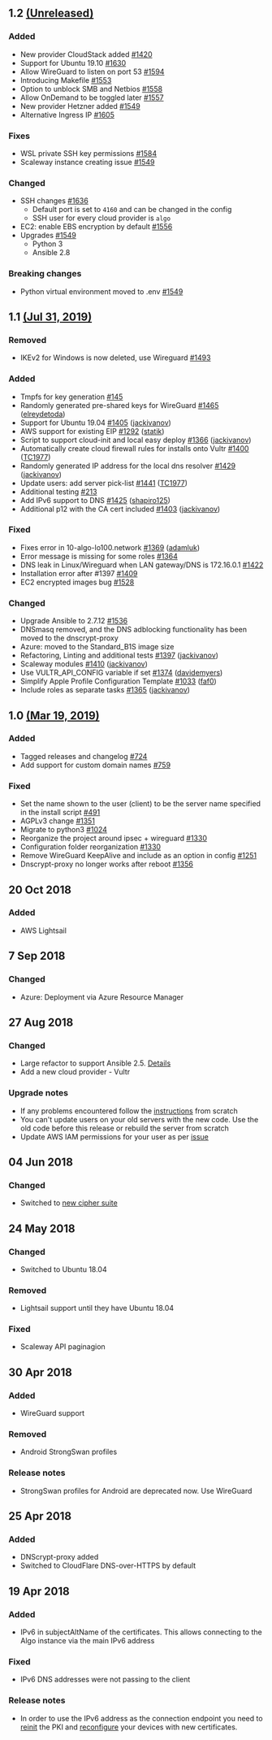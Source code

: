 ## 1.2 [(Unreleased)](https://github.com/trailofbits/algo/tree/HEAD)

### Added
- New provider CloudStack added [\#1420](https://github.com/trailofbits/algo/pull/1420)
- Support for Ubuntu 19.10 [\#1630](https://github.com/trailofbits/algo/pull/1630)
- Allow WireGuard to listen on port 53 [\#1594](https://github.com/trailofbits/algo/pull/1594)
- Introducing Makefile [\#1553](https://github.com/trailofbits/algo/pull/1553)
- Option to unblock SMB and Netbios [\#1558](https://github.com/trailofbits/algo/pull/1558)
- Allow OnDemand to be toggled later [\#1557](https://github.com/trailofbits/algo/pull/1557)
- New provider Hetzner added [\#1549](https://github.com/trailofbits/algo/pull/1549)
- Alternative Ingress IP [\#1605](https://github.com/trailofbits/algo/pull/1605)

### Fixes
- WSL private SSH key permissions [\#1584](https://github.com/trailofbits/algo/pull/1584)
- Scaleway instance creating issue [\#1549](https://github.com/trailofbits/algo/pull/1549)

### Changed
- SSH changes [\#1636](https://github.com/trailofbits/algo/pull/1636)
  - Default port is set to `4160` and can be changed in the config
  - SSH user for every cloud provider is `algo`
- EC2: enable EBS encryption by default [\#1556](https://github.com/trailofbits/algo/pull/1556)
- Upgrades [\#1549](https://github.com/trailofbits/algo/pull/1549)
  - Python 3
  - Ansible 2.8
  
 ### Breaking changes
  - Python virtual environment moved to .env [\#1549](https://github.com/trailofbits/algo/pull/1549)


## 1.1 [(Jul 31, 2019)](https://github.com/trailofbits/algo/releases/tag/v1.1)

### Removed
- IKEv2 for Windows is now deleted, use Wireguard [\#1493](https://github.com/trailofbits/algo/issues/1493)

### Added
- Tmpfs for key generation [\#145](https://github.com/trailofbits/algo/issues/145)
- Randomly generated pre-shared keys for WireGuard [\#1465](https://github.com/trailofbits/algo/pull/1465) ([elreydetoda](https://github.com/elreydetoda))
- Support for Ubuntu 19.04 [\#1405](https://github.com/trailofbits/algo/pull/1405) ([jackivanov](https://github.com/jackivanov))
- AWS support for existing EIP [\#1292](https://github.com/trailofbits/algo/pull/1292) ([statik](https://github.com/statik))
- Script to support cloud-init and local easy deploy [\#1366](https://github.com/trailofbits/algo/pull/1366) ([jackivanov](https://github.com/jackivanov))
- Automatically create cloud firewall rules for installs onto Vultr [\#1400](https://github.com/trailofbits/algo/pull/1400) ([TC1977](https://github.com/TC1977))
- Randomly generated IP address for the local dns resolver [\#1429](https://github.com/trailofbits/algo/pull/1429) ([jackivanov](https://github.com/jackivanov))
- Update users: add server pick-list [\#1441](https://github.com/trailofbits/algo/pull/1441) ([TC1977](https://github.com/TC1977))
- Additional testing [\#213](https://github.com/trailofbits/algo/issues/213)
- Add IPv6 support to DNS [\#1425](https://github.com/trailofbits/algo/pull/1425) ([shapiro125](https://github.com/shapiro125))
- Additional p12 with the CA cert included [\#1403](https://github.com/trailofbits/algo/pull/1403) ([jackivanov](https://github.com/jackivanov))

### Fixed
- Fixes error in 10-algo-lo100.network [\#1369](https://github.com/trailofbits/algo/pull/1369) ([adamluk](https://github.com/adamluk))
- Error message is missing for some roles [\#1364](https://github.com/trailofbits/algo/issues/1364)
- DNS leak in Linux/Wireguard when LAN gateway/DNS is 172.16.0.1 [\#1422](https://github.com/trailofbits/algo/issues/1422)
- Installation error after \#1397 [\#1409](https://github.com/trailofbits/algo/issues/1409)
- EC2 encrypted images bug [\#1528](https://github.com/trailofbits/algo/issues/1528)

### Changed
- Upgrade Ansible to 2.7.12 [\#1536](https://github.com/trailofbits/algo/pull/1536)
- DNSmasq removed, and the DNS adblocking functionality has been moved to the dnscrypt-proxy
- Azure: moved to the Standard_B1S image size
- Refactoring, Linting and additional tests [\#1397](https://github.com/trailofbits/algo/pull/1397) ([jackivanov](https://github.com/jackivanov))
- Scaleway modules [\#1410](https://github.com/trailofbits/algo/pull/1410) ([jackivanov](https://github.com/jackivanov))
- Use VULTR_API_CONFIG variable if set [\#1374](https://github.com/trailofbits/algo/pull/1374) ([davidemyers](https://github.com/davidemyers))
- Simplify Apple Profile Configuration Template [\#1033](https://github.com/trailofbits/algo/pull/1033) ([faf0](https://github.com/faf0))
- Include roles as separate tasks [\#1365](https://github.com/trailofbits/algo/pull/1365) ([jackivanov](https://github.com/jackivanov))

## 1.0 [(Mar 19, 2019)](https://github.com/trailofbits/algo/releases/tag/v1.0)

### Added 
- Tagged releases and changelog [\#724](https://github.com/trailofbits/algo/issues/724)
- Add support for custom domain names [\#759](https://github.com/trailofbits/algo/issues/759)

### Fixed
- Set the name shown to the user \(client\) to be the server name specified in the install script [\#491](https://github.com/trailofbits/algo/issues/491)
- AGPLv3 change [\#1351](https://github.com/trailofbits/algo/pull/1351)
- Migrate to python3 [\#1024](https://github.com/trailofbits/algo/issues/1024)
- Reorganize the project around ipsec + wireguard [\#1330](https://github.com/trailofbits/algo/issues/1330)
- Configuration folder reorganization [\#1330](https://github.com/trailofbits/algo/issues/1330)
- Remove WireGuard KeepAlive and include as an option in config [\#1251](https://github.com/trailofbits/algo/issues/1251)
- Dnscrypt-proxy no longer works after reboot [\#1356](https://github.com/trailofbits/algo/issues/1356)

## 20 Oct 2018
### Added
- AWS Lightsail

## 7 Sep 2018
### Changed
- Azure: Deployment via Azure Resource Manager

## 27 Aug 2018
### Changed
- Large refactor to support Ansible 2.5. [Details](https://github.com/trailofbits/algo/pull/976)
- Add a new cloud provider - Vultr

### Upgrade notes
- If any problems encountered follow the [instructions](https://github.com/trailofbits/algo#deploy-the-algo-server) from scratch
- You can't update users on your old servers with the new code. Use the old code before this release or rebuild the server from scratch
- Update AWS IAM permissions for your user as per [issue](https://github.com/trailofbits/algo/issues/1079#issuecomment-416577599)

## 04 Jun 2018
### Changed
- Switched to [new cipher suite](https://github.com/trailofbits/algo/issues/981)

## 24 May 2018
### Changed
- Switched to Ubuntu 18.04

### Removed
- Lightsail support until they have Ubuntu 18.04

### Fixed
- Scaleway API paginagion

## 30 Apr 2018
### Added
- WireGuard support

### Removed
- Android StrongSwan profiles

### Release notes
- StrongSwan profiles for Android are deprecated now. Use WireGuard

## 25 Apr 2018
### Added
- DNScrypt-proxy added
- Switched to CloudFlare DNS-over-HTTPS by default

## 19 Apr 2018
### Added
- IPv6 in subjectAltName of the certificates. This allows connecting to the Algo instance via the main IPv6 address

### Fixed
- IPv6 DNS addresses were not passing to the client

### Release notes
- In order to use the IPv6 address as the connection endpoint you need to [reinit](https://github.com/trailofbits/algo/blob/master/config.cfg#L14) the PKI and [reconfigure](https://github.com/trailofbits/algo#configure-the-vpn-clients) your devices with new certificates.
